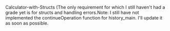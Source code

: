 Calculator-with-Structs (The only requirement for which I still haven't had a grade yet is for structs and handling errors.Note: I still have not implemented the continueOperation function for history_main. I'll update it as soon as possible.
